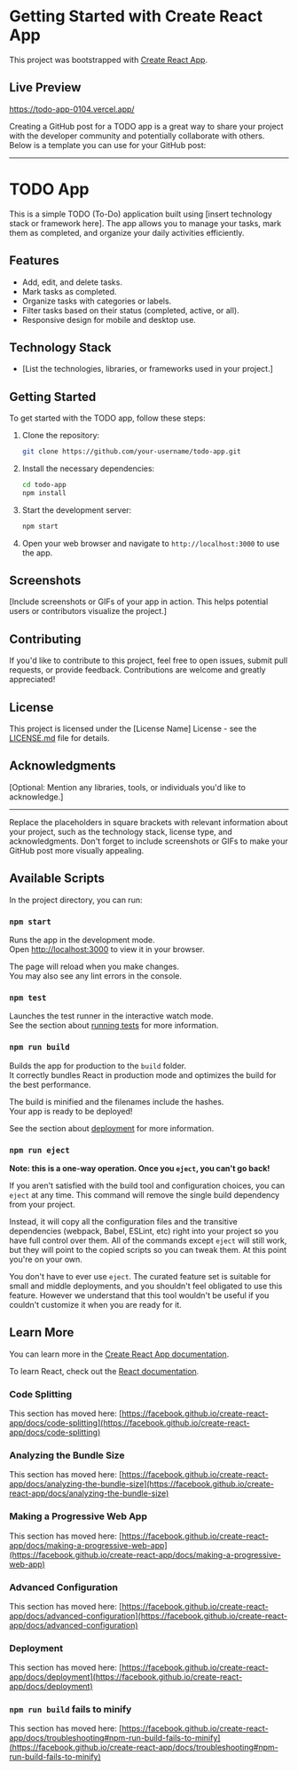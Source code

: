 # Getting Started with Create React App

This project was bootstrapped with [Create React App](https://github.com/facebook/create-react-app).

## Live Preview
https://todo-app-0104.vercel.app/


Creating a GitHub post for a TODO app is a great way to share your project with the developer community and potentially collaborate with others. Below is a template you can use for your GitHub post:

---

# TODO App

This is a simple TODO (To-Do) application built using [insert technology stack or framework here]. The app allows you to manage your tasks, mark them as completed, and organize your daily activities efficiently.

## Features

- Add, edit, and delete tasks.
- Mark tasks as completed.
- Organize tasks with categories or labels.
- Filter tasks based on their status (completed, active, or all).
- Responsive design for mobile and desktop use.

## Technology Stack

- [List the technologies, libraries, or frameworks used in your project.]

## Getting Started

To get started with the TODO app, follow these steps:

1. Clone the repository:

   ```bash
   git clone https://github.com/your-username/todo-app.git
   ```

2. Install the necessary dependencies:

   ```bash
   cd todo-app
   npm install
   ```

3. Start the development server:

   ```bash
   npm start
   ```

4. Open your web browser and navigate to `http://localhost:3000` to use the app.

## Screenshots

[Include screenshots or GIFs of your app in action. This helps potential users or contributors visualize the project.]

## Contributing

If you'd like to contribute to this project, feel free to open issues, submit pull requests, or provide feedback. Contributions are welcome and greatly appreciated!

## License

This project is licensed under the [License Name] License - see the [LICENSE.md](LICENSE.md) file for details.

## Acknowledgments

[Optional: Mention any libraries, tools, or individuals you'd like to acknowledge.]

---

Replace the placeholders in square brackets with relevant information about your project, such as the technology stack, license type, and acknowledgments. Don't forget to include screenshots or GIFs to make your GitHub post more visually appealing.







## Available Scripts

In the project directory, you can run:

### `npm start`

Runs the app in the development mode.\
Open [http://localhost:3000](http://localhost:3000) to view it in your browser.

The page will reload when you make changes.\
You may also see any lint errors in the console.

### `npm test`

Launches the test runner in the interactive watch mode.\
See the section about [running tests](https://facebook.github.io/create-react-app/docs/running-tests) for more information.

### `npm run build`

Builds the app for production to the `build` folder.\
It correctly bundles React in production mode and optimizes the build for the best performance.

The build is minified and the filenames include the hashes.\
Your app is ready to be deployed!

See the section about [deployment](https://facebook.github.io/create-react-app/docs/deployment) for more information.

### `npm run eject`

**Note: this is a one-way operation. Once you `eject`, you can't go back!**

If you aren't satisfied with the build tool and configuration choices, you can `eject` at any time. This command will remove the single build dependency from your project.

Instead, it will copy all the configuration files and the transitive dependencies (webpack, Babel, ESLint, etc) right into your project so you have full control over them. All of the commands except `eject` will still work, but they will point to the copied scripts so you can tweak them. At this point you're on your own.

You don't have to ever use `eject`. The curated feature set is suitable for small and middle deployments, and you shouldn't feel obligated to use this feature. However we understand that this tool wouldn't be useful if you couldn't customize it when you are ready for it.

## Learn More

You can learn more in the [Create React App documentation](https://facebook.github.io/create-react-app/docs/getting-started).

To learn React, check out the [React documentation](https://reactjs.org/).

### Code Splitting

This section has moved here: [https://facebook.github.io/create-react-app/docs/code-splitting](https://facebook.github.io/create-react-app/docs/code-splitting)

### Analyzing the Bundle Size

This section has moved here: [https://facebook.github.io/create-react-app/docs/analyzing-the-bundle-size](https://facebook.github.io/create-react-app/docs/analyzing-the-bundle-size)

### Making a Progressive Web App

This section has moved here: [https://facebook.github.io/create-react-app/docs/making-a-progressive-web-app](https://facebook.github.io/create-react-app/docs/making-a-progressive-web-app)

### Advanced Configuration

This section has moved here: [https://facebook.github.io/create-react-app/docs/advanced-configuration](https://facebook.github.io/create-react-app/docs/advanced-configuration)

### Deployment

This section has moved here: [https://facebook.github.io/create-react-app/docs/deployment](https://facebook.github.io/create-react-app/docs/deployment)

### `npm run build` fails to minify

This section has moved here: [https://facebook.github.io/create-react-app/docs/troubleshooting#npm-run-build-fails-to-minify](https://facebook.github.io/create-react-app/docs/troubleshooting#npm-run-build-fails-to-minify)
